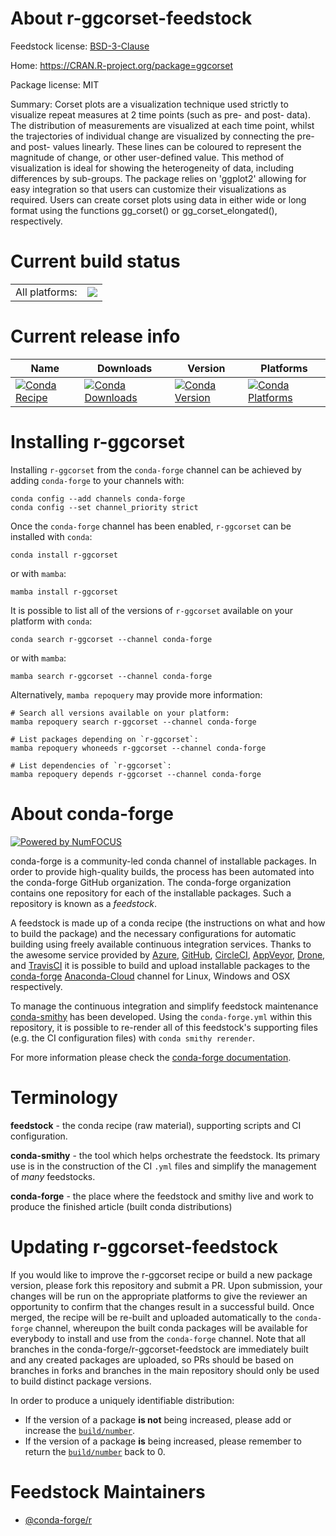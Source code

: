 About r-ggcorset-feedstock
==========================

Feedstock license: [BSD-3-Clause](https://github.com/conda-forge/r-ggcorset-feedstock/blob/main/LICENSE.txt)

Home: https://CRAN.R-project.org/package=ggcorset

Package license: MIT

Summary: Corset plots are a visualization technique used strictly to visualize repeat measures at 2 time points (such as pre- and post- data). The distribution of measurements are visualized at each time point, whilst the trajectories of individual change are visualized by connecting the pre- and post- values linearly. These lines can be coloured to represent the magnitude of change, or other user-defined value. This method of visualization is ideal for showing the heterogeneity of data, including differences by sub-groups. The package relies on 'ggplot2' allowing for easy integration so that users can customize their visualizations as required. Users can create corset plots using data in either wide or long format using the functions gg_corset() or gg_corset_elongated(), respectively.

Current build status
====================


<table><tr><td>All platforms:</td>
    <td>
      <a href="https://dev.azure.com/conda-forge/feedstock-builds/_build/latest?definitionId=16315&branchName=main">
        <img src="https://dev.azure.com/conda-forge/feedstock-builds/_apis/build/status/r-ggcorset-feedstock?branchName=main">
      </a>
    </td>
  </tr>
</table>

Current release info
====================

| Name | Downloads | Version | Platforms |
| --- | --- | --- | --- |
| [![Conda Recipe](https://img.shields.io/badge/recipe-r--ggcorset-green.svg)](https://anaconda.org/conda-forge/r-ggcorset) | [![Conda Downloads](https://img.shields.io/conda/dn/conda-forge/r-ggcorset.svg)](https://anaconda.org/conda-forge/r-ggcorset) | [![Conda Version](https://img.shields.io/conda/vn/conda-forge/r-ggcorset.svg)](https://anaconda.org/conda-forge/r-ggcorset) | [![Conda Platforms](https://img.shields.io/conda/pn/conda-forge/r-ggcorset.svg)](https://anaconda.org/conda-forge/r-ggcorset) |

Installing r-ggcorset
=====================

Installing `r-ggcorset` from the `conda-forge` channel can be achieved by adding `conda-forge` to your channels with:

```
conda config --add channels conda-forge
conda config --set channel_priority strict
```

Once the `conda-forge` channel has been enabled, `r-ggcorset` can be installed with `conda`:

```
conda install r-ggcorset
```

or with `mamba`:

```
mamba install r-ggcorset
```

It is possible to list all of the versions of `r-ggcorset` available on your platform with `conda`:

```
conda search r-ggcorset --channel conda-forge
```

or with `mamba`:

```
mamba search r-ggcorset --channel conda-forge
```

Alternatively, `mamba repoquery` may provide more information:

```
# Search all versions available on your platform:
mamba repoquery search r-ggcorset --channel conda-forge

# List packages depending on `r-ggcorset`:
mamba repoquery whoneeds r-ggcorset --channel conda-forge

# List dependencies of `r-ggcorset`:
mamba repoquery depends r-ggcorset --channel conda-forge
```


About conda-forge
=================

[![Powered by
NumFOCUS](https://img.shields.io/badge/powered%20by-NumFOCUS-orange.svg?style=flat&colorA=E1523D&colorB=007D8A)](https://numfocus.org)

conda-forge is a community-led conda channel of installable packages.
In order to provide high-quality builds, the process has been automated into the
conda-forge GitHub organization. The conda-forge organization contains one repository
for each of the installable packages. Such a repository is known as a *feedstock*.

A feedstock is made up of a conda recipe (the instructions on what and how to build
the package) and the necessary configurations for automatic building using freely
available continuous integration services. Thanks to the awesome service provided by
[Azure](https://azure.microsoft.com/en-us/services/devops/), [GitHub](https://github.com/),
[CircleCI](https://circleci.com/), [AppVeyor](https://www.appveyor.com/),
[Drone](https://cloud.drone.io/welcome), and [TravisCI](https://travis-ci.com/)
it is possible to build and upload installable packages to the
[conda-forge](https://anaconda.org/conda-forge) [Anaconda-Cloud](https://anaconda.org/)
channel for Linux, Windows and OSX respectively.

To manage the continuous integration and simplify feedstock maintenance
[conda-smithy](https://github.com/conda-forge/conda-smithy) has been developed.
Using the ``conda-forge.yml`` within this repository, it is possible to re-render all of
this feedstock's supporting files (e.g. the CI configuration files) with ``conda smithy rerender``.

For more information please check the [conda-forge documentation](https://conda-forge.org/docs/).

Terminology
===========

**feedstock** - the conda recipe (raw material), supporting scripts and CI configuration.

**conda-smithy** - the tool which helps orchestrate the feedstock.
                   Its primary use is in the construction of the CI ``.yml`` files
                   and simplify the management of *many* feedstocks.

**conda-forge** - the place where the feedstock and smithy live and work to
                  produce the finished article (built conda distributions)


Updating r-ggcorset-feedstock
=============================

If you would like to improve the r-ggcorset recipe or build a new
package version, please fork this repository and submit a PR. Upon submission,
your changes will be run on the appropriate platforms to give the reviewer an
opportunity to confirm that the changes result in a successful build. Once
merged, the recipe will be re-built and uploaded automatically to the
`conda-forge` channel, whereupon the built conda packages will be available for
everybody to install and use from the `conda-forge` channel.
Note that all branches in the conda-forge/r-ggcorset-feedstock are
immediately built and any created packages are uploaded, so PRs should be based
on branches in forks and branches in the main repository should only be used to
build distinct package versions.

In order to produce a uniquely identifiable distribution:
 * If the version of a package **is not** being increased, please add or increase
   the [``build/number``](https://docs.conda.io/projects/conda-build/en/latest/resources/define-metadata.html#build-number-and-string).
 * If the version of a package **is** being increased, please remember to return
   the [``build/number``](https://docs.conda.io/projects/conda-build/en/latest/resources/define-metadata.html#build-number-and-string)
   back to 0.

Feedstock Maintainers
=====================

* [@conda-forge/r](https://github.com/conda-forge/r/)

